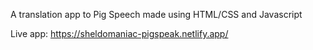 A translation app to Pig Speech made using HTML/CSS and Javascript

Live app: https://sheldomaniac-pigspeak.netlify.app/
